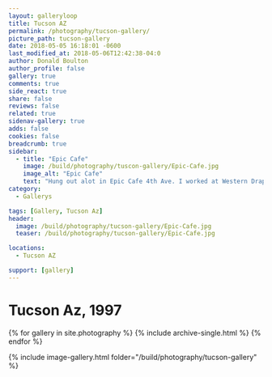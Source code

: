 ```yaml
---
layout: galleryloop
title: Tucson AZ
permalink: /photography/tucson-gallery/
picture_path: tucson-gallery
date: 2018-05-05 16:18:01 -0600
last_modified_at: 2018-05-06T12:42:38-04:0
author: Donald Boulton
author_profile: false
gallery: true
comments: true
side_react: true
share: false
reviews: false
related: true
sidenav-gallery: true
adds: false
cookies: false
breadcrumb: true
sidebar:
  - title: "Epic Cafe"
    image: /build/photography/tuscon-gallery/Epic-Cafe.jpg
    image_alt: "Epic Cafe"
    text: "Hung out alot in Epic Cafe 4th Ave. I worked at Western Drapery down the street"
category:
  - Gallerys

tags: [Gallery, Tucson Az]  
header:
  image: /build/photography/tucson-gallery/Epic-Cafe.jpg
  teaser: /build/photography/tucson-gallery/Epic-Cafe.jpg

locations:
  - Tucson AZ

support: [gallery]
---
```


# Tucson Az, 1997

{% for gallery in site.photography %}
  {% include archive-single.html %}
{% endfor %}

{% include image-gallery.html folder="/build/photography/tucson-gallery" %}
